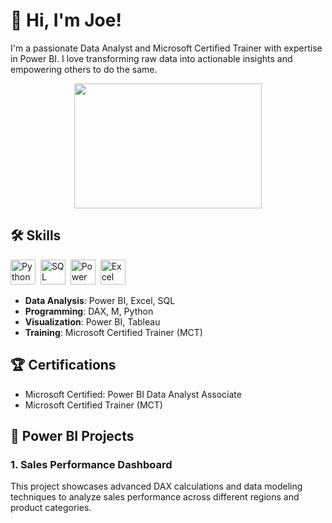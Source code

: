 # 👋 Hi, I'm Joe!

I'm a passionate Data Analyst and Microsoft Certified Trainer with expertise in Power BI. I love transforming raw data into actionable insights and empowering others to do the same.

<div align="center">
  <img src="https://media.giphy.com/media/3oKIPEqDGUULpEU0aQ/giphy.gif" width="300" height="200"/>
</div>

## 🛠️ Skills

<div>
  <img src="https://upload.wikimedia.org/wikipedia/commons/c/c3/Python-logo-notext.svg" title="Python" alt="Python" width="40" height="40"/>&nbsp;
  <img src="https://upload.wikimedia.org/wikipedia/commons/8/87/Sql_data_base_with_logo.png" title="SQL" alt="SQL" width="40" height="40"/>&nbsp;
  <img src="https://upload.wikimedia.org/wikipedia/commons/c/cf/New_Power_BI_Logo.svg" title="Power BI" alt="Power BI" width="40" height="40"/>&nbsp;
  <img src="https://upload.wikimedia.org/wikipedia/commons/3/34/Microsoft_Office_Excel_%282019%E2%80%93present%29.svg" title="Excel" alt="Excel" width="40" height="40"/>&nbsp;
</div>

- **Data Analysis**: Power BI, Excel, SQL
- **Programming**: DAX, M, Python
- **Visualization**: Power BI, Tableau
- **Training**: Microsoft Certified Trainer (MCT)

## 🏆 Certifications

- Microsoft Certified: Power BI Data Analyst Associate
- Microsoft Certified Trainer (MCT)

## 🚀 Power BI Projects

### 1. Sales Performance Dashboard

This project showcases advanced DAX calculations and data modeling techniques to analyze sales performance across different regions and product categories.

